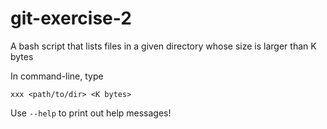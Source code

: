 # git-exercise-2

A bash script that lists files in a given directory whose size is larger than K bytes

In command-line, type
```
xxx <path/to/dir> <K bytes> 
```
Use ```--help``` to print out help messages!
